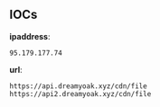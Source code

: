 
## IOCs

__ipaddress__:

```text
95.179.177.74
```
__url__:

```text
https://api.dreamyoak.xyz/cdn/file
https://api2.dreamyoak.xyz/cdn/file
```